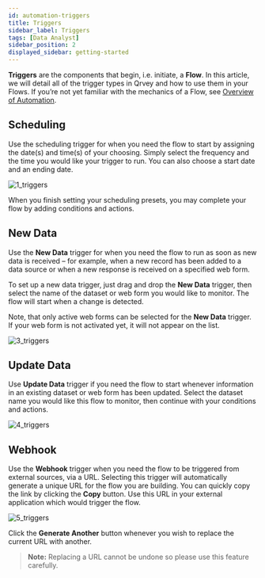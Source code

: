 ```yaml
---
id: automation-triggers
title: Triggers
sidebar_label: Triggers
tags: [Data Analyst]
sidebar_position: 2
displayed_sidebar: getting-started
---
```


<div style={{textAlign: "justify"}}>

**Triggers** are the components that begin, i.e. initiate, a **Flow**. In this article, we will detail all of the trigger types in Qrvey and how to use them in your Flows. If you’re not yet familiar with the mechanics of a Flow, see [Overview of Automation](../09-Automation/overview-of-automation.md).

## Scheduling
Use the scheduling trigger for when you need the flow to start by assigning the date(s) and time(s) of your choosing. Simply select the frequency and the time you would like your trigger to run. You can also choose a start date and an ending date.

![1_triggers](https://s3.amazonaws.com/cdn.qrvey.com/documentation_assets/ui-docs/automation/3.4.6.2_triggers/1_triggers.png#thumbnail)

When you finish setting your scheduling presets, you may complete your flow by adding conditions and actions.

## New Data
Use the **New Data** trigger for when you need the flow to run as soon as new data is received – for example, when a new record has been added to a data source or when a new response is received on a specified web form.

To set up a new data trigger, just drag and drop the **New Data** trigger, then select the name of the dataset or web form you would like to monitor. The flow will start when a change is detected.

Note, that only active web forms can be selected for the **New Data** trigger. If your web form is not activated yet, it will not appear on the list.

![3_triggers](https://s3.amazonaws.com/cdn.qrvey.com/documentation_assets/ui-docs/automation/3.4.6.2_triggers/3_triggers.png#thumbnail)

## Update Data
Use **Update Data** trigger if you need the flow to start whenever information in an existing dataset or web form has been updated. Select the dataset name you would like this flow to monitor, then continue with your conditions and actions. 

![4_triggers](https://s3.amazonaws.com/cdn.qrvey.com/documentation_assets/ui-docs/automation/3.4.6.2_triggers/4_triggers.png#thumbnail)

## Webhook
Use the **Webhook** trigger when you need the flow to be triggered from external sources, via a URL. Selecting this trigger will automatically generate a unique URL for the flow you are building. You can quickly copy the link by clicking the **Copy** button. Use this URL in your external application which would trigger the flow.

![5_triggers](https://s3.amazonaws.com/cdn.qrvey.com/documentation_assets/ui-docs/automation/3.4.6.2_triggers/5_triggers.png#thumbnail)

Click the **Generate Another** button whenever you wish to replace the current URL with another. 

>**Note:** Replacing a URL cannot be undone so please use this feature carefully.

</div>